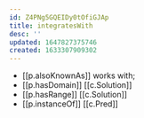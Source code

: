 ```yaml
---
id: Z4PNg5GQEIDy0tOfiGJAp
title: integratesWith
desc: ''
updated: 1647827375746
created: 1633307909302
---
```



- [[p.alsoKnownAs]] works with;
- [[p.hasDomain]] [[c.Solution]]
- [[p.hasRange]] [[c.Solution]]
- [[p.instanceOf]] [[c.Pred]] 
